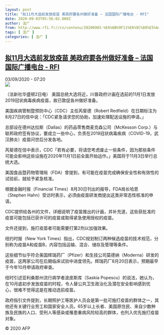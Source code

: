 ```yaml
---
layout: post
title: "拟11月大选前发放疫苗 美政府要各州做好准备 – 法国国际广播电台 - RFI"
date: 2020-09-03T05:56:02.000Z
author: 法广
from: http://www.rfi.fr//cn/contenu/20200903-%E6%8B%9F11%E6%9C%88%E5%A4%A7%E9%80%89%E5%89%8D%E5%8F%91%E6%94%BE%E7%96%AB%E8%8B%97-%E7%BE%8E%E6%94%BF%E5%BA%9C%E8%A6%81%E5%90%84%E5%B7%9E%E5%81%9A%E5%A5%BD%E5%87%86%E5%A4%87
tags: [ 法广 ]
categories: [ 法广 ]
---
```

<!--1599112562000-->
[拟11月大选前发放疫苗 美政府要各州做好准备 – 法国国际广播电台 - RFI](http://www.rfi.fr//cn/contenu/20200903-%E6%8B%9F11%E6%9C%88%E5%A4%A7%E9%80%89%E5%89%8D%E5%8F%91%E6%94%BE%E7%96%AB%E8%8B%97-%E7%BE%8E%E6%94%BF%E5%BA%9C%E8%A6%81%E5%90%84%E5%B7%9E%E5%81%9A%E5%A5%BD%E5%87%86%E5%A4%87)
------

<div>
<div>03/09/2020 - 07:20</div><img src="https://s.rfi.fr/media/display/1333ec7c-eda8-11ea-90da-005056bff430/w:310/p:16x9/int0005b.200903132005.jpg"><div class="t-content__body u-clearfix"><p>（法新社华盛顿2日电）    美国总统大选将近，川普政府计画在选前的11月1日发放2019冠状病毒疾病疫苗，故已敦促各州做好准备。</p><p>美国疾病管制暨预防中心（CDC）主任芮斐德（Robert Redfield）在日期标注为8月27日的信中说：「CDC紧急请求您的协助，加速处理配送设施的申请。」</p><p>总部设在德州达拉斯（Dallas）的药品零售商麦克森公司（McKesson Corp.）与联邦政府签有协议，要成立一些中心，负责在2019冠状病毒疾病（COVID-19，武汉肺炎）疫苗问世后分发各地。</p><p>芮斐德在信中表示，CDC「若有必要，将请您考虑废止一些条件，因为那些条件可能会影响这些设施在2020年11月1日前全面开始运作。」美国将于11月3日举行总统大选。</p><p>美国食品暨药物管理局（FDA）曾提到，有可能在疫苗完成确保安全性和有效性的试验前，就给予紧急核准。</p><p>根据金融时报（Financial Times）8月30日刊出的报导，FDA局长哈恩（Stephen Hahn）受访时表示，必须由疫苗研发商提出这类非常态性核准的申请。</p><p>CDC提供给各州的文件，详细说明了疫苗推出的计画，并补充道，这些获批准的疫苗可能包括已获许可的疫苗或取得紧急使用授权的疫苗。</p><p>文件还提到，施打疫苗者可能需要打第2剂以加强效果。</p><p>纽约时报（New York Times）指出，CDC规划制订两种候选疫苗的技术规范，分别称为疫苗A和疫苗B，内容包括运输、混合、储存及管理等条件。</p><p>这些细节似乎符合美国辉瑞药厂（Pfizer）和生技公司莫德纳（Moderna）研发的疫苗，这两家公司在后期临床试验中进度领先。辉瑞药厂8月20日表示，预期最早于今年10月申请政府审查。</p><p>纽时引述亚利桑那州流行病学者波皮斯库（Saskia Popescu）的说法，她认为，在10月底初步发放疫苗的时程，令人替公共卫生政治化及潜在安全影响感到忧心，很难不觉得这是在推动选前疫苗。</p><p>政府指引文件提到，长期照护工等医护人员会是第一批可施打疫苗的群体之一，其他还有关键行业劳工和国家安全人员。65岁以上长者、美国原住民、来自少数种族及民族的人口、受刑人等感染或罹患重病风险较高的群体，也列入优先施打疫苗对象。</p><p class="t-copyright">© 2020 AFP</p>        </div>
</div>
